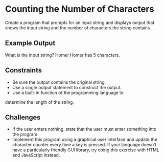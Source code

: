 # Counting the Number of Characters

Create a program that prompts for an input string and displays output that shows the input string and the number of
characters the string contains.

## Example Output

What is the input string? Homer
Homer has 5 characters.

## Constraints

- Be sure the output contains the original string.
- Use a single output statement to construct the output.
- Use a built-in function of the programming language to

determine the length of the string.

## Challenges

- If the user enters nothing, state that the user must enter
something into the program.
- Implement this program using a graphical user interface
and update the character counter every time a key is
pressed. If your language doesn’t have a particularly
friendly GUI library, try doing this exercise with HTML
and JavaScript instead.
